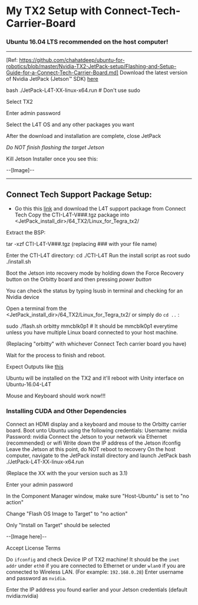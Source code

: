 # My TX2 Setup with Connect-Tech-Carrier-Board

### Ubuntu 16.04 LTS recommended on the host computer!


***
[Ref: https://github.com/chahatdeep/ubuntu-for-robotics/blob/master/Nvidia-TX2-JetPack-setup/Flashing-and-Setup-Guide-for-a-Connect-Tech-Carrier-Board.md]
Download the latest version of Nvidia JetPack (Jetson™ SDK) [here](https://developer.nvidia.com/embedded/jetpack)

bash ./JetPack-L4T-XX-linux-x64.run # Don't use sudo

Select TX2

Enter admin password

Select the L4T OS and any other packages you want 

After the download and installation are complete, close JetPack

*Do NOT finish flashing the target Jetson*

Kill Jetson Installer once you see this:

--[Image]--

***


## Connect Tech Support Package Setup:
- Go this this [link](http://connecttech.com/product/orbitty-carrier-for-nvidia-jetson-tx2-tx1/) and download the L4T support package from Connect Tech
Copy the CTI-L4T-V###.tgz package into <JetPack_install_dir>/64_TX2/Linux_for_Tegra_tx2/

Extract the BSP:

tar -xzf CTI-L4T-V###.tgz
(replacing ### with your file name)

Enter the CTI-L4T directory:
cd ./CTI-L4T
Run the install script as root
sudo ./install.sh


Boot the Jetson into recovery mode by holding down the Force Recovery button on the Orbitty board and then pressing *power button*

You can check the status by typing lsusb in terminal and checking for an Nvidia device

Open a terminal from the <JetPack_install_dir>/64_TX2/Linux_for_Tegra_tx2/ or simply do `cd ..` :

sudo ./flash.sh orbitty mmcblk0p1 # It should be mmcblk0p1 everytime unless you have multiple Linux board connected to your host machine.

(Replacing "orbitty" with whichever Connect Tech carrier board you have)

Wait for the process to finish and reboot.

Expect Outputs like [this](https://github.com/chahatdeep/ubuntu-for-robotics/blob/master/Nvidia-TX2-JetPack-setup/Terminal-Output.md)

Ubuntu will be installed on the TX2 and it'll reboot with Unity interface on Ubuntu-16.04-L4T

Mouse and Keyboard should work now!!!

### Installing CUDA and Other Dependencies

Connect an HDMI display and a keyboard and mouse to the Orbitty carrier board.
Boot unto Ubuntu using the following credentials:
Username: nvidia
Password: nvidia
Connect the Jetson to your network via Ethernet (recommended) or wifi
Write down the IP address of the Jetson
ifconfig
Leave the Jetson at this point, do NOT reboot to recovery
On the host computer, navigate to the JetPack install directory and launch JetPack
bash ./JetPack-L4T-XX-linux-x64.run

(Replace the XX with the your version such as 3.1)





Enter your admin password

In the Component Manager window, make sure "Host-Ubuntu" is set to "no action"

Change "Flash OS Image to Target" to "no action"

Only "Install on Target" should be selected 

--[Image here]--

Accept License Terms

Do `ifconfig` and check Device IP of TX2 machine! It should be the `inet addr` under `eth0` if you are connected to Ethernet or under `wlan0` if you are connected to Wireless LAN. (For example: `192.168.0.28`)
Enter username and password as `nvidia`.

Enter the IP address you found earlier and your Jetson credentials (default nvidia:nvidia) 







